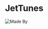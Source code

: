 # JetTunes

![Made By](https://img.shields.io/badge/Made%20by-Jetlight%20studio-blue.svg?color=082544)
